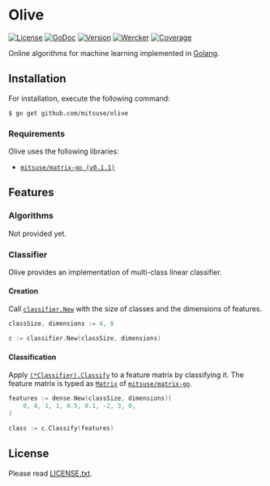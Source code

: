# Olive

[![License](https://img.shields.io/badge/license-MIT-yellowgreen.svg?style=flat-square)][license]
[![GoDoc](https://img.shields.io/badge/godoc-reference-blue.svg?style=flat-square)][godoc]
[![Version](https://img.shields.io/github/tag/mitsuse/olive.svg?style=flat-square)][release]
[![Wercker](http://img.shields.io/wercker/ci/55b573c7f32b86a9292fcdec.svg?style=flat-square)][wercker]
[![Coverage](https://img.shields.io/codecov/c/github/mitsuse/olive/develop.svg?style=flat-square)][coverage]

[license]: LICENSE.txt
[godoc]: http://godoc.org/github.com/mitsuse/olive
[release]: https://github.com/mitsuse/olive/releases
[wercker]: https://app.wercker.com/project/bykey/3edc447f6194909364e46e1de66254a3
[coverage]: https://codecov.io/github/mitsuse/olive

Online algorithms for machine learning implemented in [Golang][golang].

[golang]: http://golang.org/


## Installation

For installation, execute the following command:

```
$ go get github.com/mitsuse/olive
```

### Requirements

Olive uses the following libraries:

- [`mitsuse/matrix-go (v0.1.1)`][repo-matrix-go]

[repo-matrix-go]: https://github.com/mitsuse/matrix-go/tree/v0.1.1


## Features

### Algorithms

Not provided yet.


### Classifier

Olive provides an implementation of multi-class linear classifier.


#### Creation

Call [`classifier.New`][doc-classifier.New] with the size of classes and the dimensions of features.

[doc-classifier.New]: http://godoc.org/github.com/mitsuse/olive/classifier/#New

```go
classSize, dimensions := 4, 8

c := classifier.New(classSize, dimensions)
```


#### Classification

Apply [`(*Classifier).Classify`][doc-Classifier.Classify] to a feature matrix by classifying it.
The feature matrix is typed as [`Matrix`][doc-Matrix] of [`mitsuse/matrix-go`][repo-matrix-go].

[doc-Classifier.Classify]: http://godoc.org/github.com/mitsuse/olive/classifier/#Classifier.Classify
[doc-Matrix]: http://godoc.org/github.com/mitsuse/matrix-go/#Matrix

```go
features := dense.New(classSize, dimensions)(
    0, 0, 1, 1, 0.5, 0.1, -2, 3, 0,
)

class := c.Classify(features)
```


## License

Please read [LICENSE.txt](LICENSE.txt).
